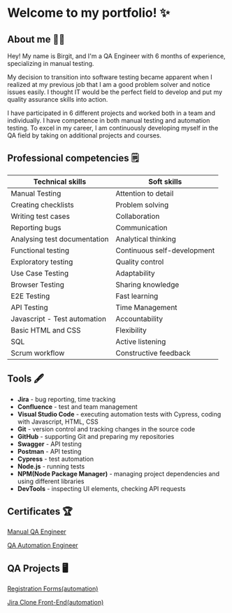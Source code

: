 # Welcome to my portfolio! ✨

## About me 🤸‍♀️
Hey! My name is Birgit, and I'm a QA Engineer with 6 months of experience, specializing in manual testing.

My decision to transition into software testing became apparent when I realized at my previous job that I am a good problem solver and notice issues easily. I thought IT would be the perfect field to develop and put my quality assurance skills into action.

I have participated in 6 different projects and worked both in a team and individually. I have competence in both manual testing and automation testing. To excel in my career, I am continuously developing myself in the QA field by taking on additional projects and courses.

## Professional competencies 🗒️

| Technical skills  |  Soft skills  |
| ----------------- | ------------- |
| Manual Testing  | Attention to detail  |
| Creating checklists  | Problem solving  |
| Writing test cases  | Collaboration  |
| Reporting bugs  | Communication  |
| Analysing test documentation  | Analytical thinking  |
| Functional testing | Continuous self-development |
| Exploratory testing  | Quality control |
| Use Case Testing  | Adaptability  |
| Browser Testing  | Sharing knowledge  |
| E2E Testing  | Fast learning |
| API Testing  | Time Management  |
| Javascript - Test automation |  Accountability |
| Basic HTML and CSS   | Flexibility  |
| SQL   | Active listening |
| Scrum workflow |  Constructive feedback |


## Tools 🖋️
* **Jira** - bug reporting, time tracking
* **Confluence** - test and team management
* **Visual Studio Code** - executing automation tests with Cypress, coding with Javascript, HTML, CSS
* **Git** - version control and tracking changes in the source code
* **GitHub** - supporting Git and preparing my repositories
* **Swagger** - API testing
* **Postman** - API testing
* **Cypress** - test automation
* **Node.js** - running tests
* **NPM(Node Package Manager)** - managing project dependencies and using different libraries
*  **DevTools** - inspecting UI elements, checking API requests 

## Certificates 🏆
[Manual QA Engineer](https://drive.google.com/file/d/1f-rG_aDGjaJQuzzmnpSzJdARlRBLU6j_/view?usp=sharing)

[QA Automation Engineer](https://drive.google.com/file/d/1QJXm173NHyfIOwH2amDU_mcEB_1uWyZs/view?usp=sharing)

## QA Projects 🖥️

[Registration Forms(automation)](https://github.com/MadAphrodite/Registration_Forms_Automation.git)

[Jira Clone Front-End(automation)](https://github.com/MadAphrodite/Jira_Clone_Front-End_Automation.git)




